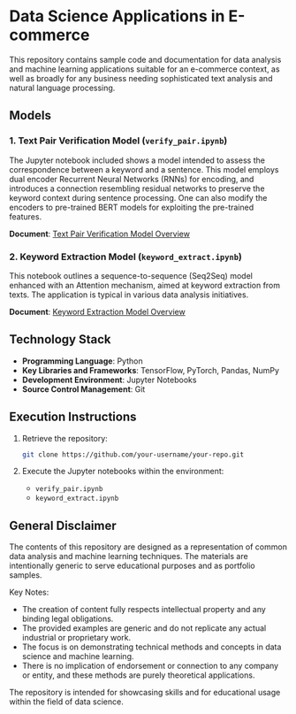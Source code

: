 # Data Science Applications in E-commerce

This repository contains sample code and documentation for data analysis and machine learning applications suitable for an e-commerce context, as well as broadly for any business needing sophisticated text analysis and natural language processing.

## Models

### 1. Text Pair Verification Model (`verify_pair.ipynb`)

The Jupyter notebook included shows a model intended to assess the correspondence between a keyword and a sentence. This model employs dual encoder Recurrent Neural Networks (RNNs) for encoding, and introduces a connection resembling residual networks to preserve the keyword context during sentence processing. One can also modify the encoders to pre-trained BERT models for exploiting the pre-trained features.

**Document**: [Text Pair Verification Model Overview](documents/verify_pair.pdf)

### 2. Keyword Extraction Model (`keyword_extract.ipynb`)

This notebook outlines a sequence-to-sequence (Seq2Seq) model enhanced with an Attention mechanism, aimed at keyword extraction from texts. The application is typical in various data analysis initiatives.

**Document**: [Keyword Extraction Model Overview](documents/keyword_extract.pdf)

## Technology Stack

- **Programming Language**: Python
- **Key Libraries and Frameworks**: TensorFlow, PyTorch, Pandas, NumPy
- **Development Environment**: Jupyter Notebooks
- **Source Control Management**: Git

## Execution Instructions

1. Retrieve the repository:

    ```bash
    git clone https://github.com/your-username/your-repo.git
    ```

2. Execute the Jupyter notebooks within the environment:

    - `verify_pair.ipynb`
    - `keyword_extract.ipynb`

## General Disclaimer

The contents of this repository are designed as a representation of common data analysis and machine learning techniques. The materials are intentionally generic to serve educational purposes and as portfolio samples.

Key Notes:

- The creation of content fully respects intellectual property and any binding legal obligations.
- The provided examples are generic and do not replicate any actual industrial or proprietary work.
- The focus is on demonstrating technical methods and concepts in data science and machine learning.
- There is no implication of endorsement or connection to any company or entity, and these methods are purely theoretical applications.

The repository is intended for showcasing skills and for educational usage within the field of data science.
